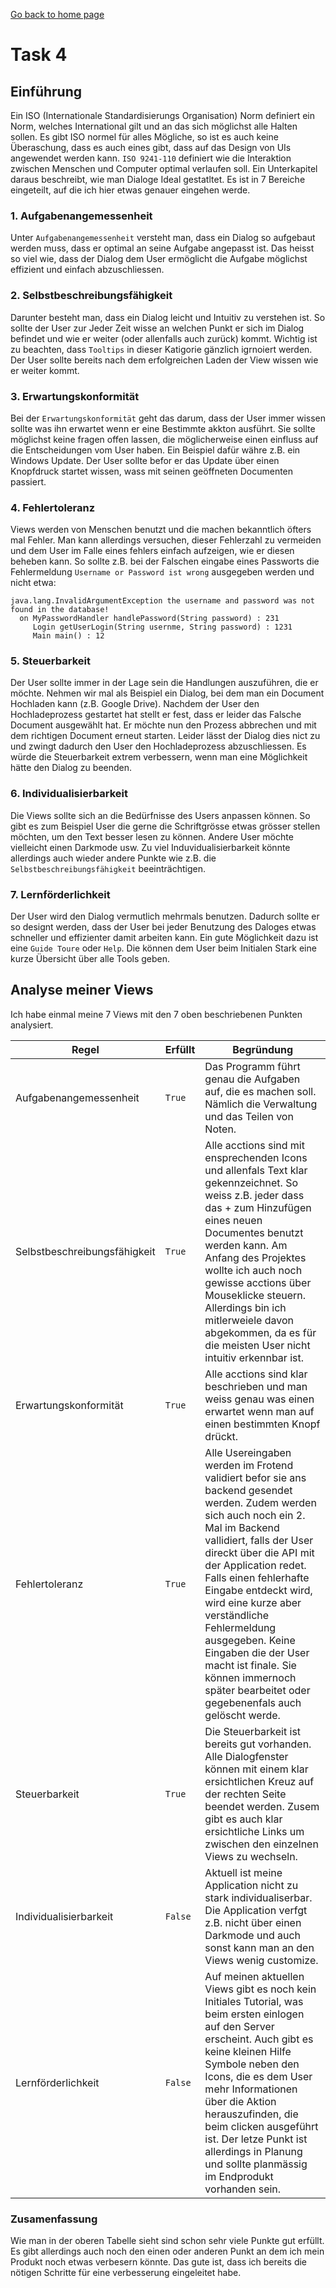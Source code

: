 [Go back to home page](./../README.md)

# Task 4

## Einführung
Ein ISO (Internationale Standardisierungs Organisation) Norm definiert ein Norm, welches International gilt und an das sich möglichst alle Halten sollen. Es gibt ISO normel für alles Mögliche, so ist es auch keine Überaschung, dass es auch eines gibt, dass auf das Design von UIs angewendet werden kann. `ISO 9241-110` definiert wie die Interaktion zwischen Menschen und Computer optimal verlaufen soll. Ein Unterkapitel daraus beschreibt, wie man Dialoge Ideal gestatltet. Es ist in 7 Bereiche eingeteilt, auf die ich hier etwas genauer eingehen werde.

### 1. Aufgabenangemessenheit
Unter `Aufgabenangemessenheit` versteht man, dass ein Dialog so aufgebaut werden muss, dass er optimal an seine Aufgabe angepasst ist. Das heisst so viel wie, dass der Dialog dem User ermöglicht die Aufgabe möglichst effizient und einfach abzuschliessen.

### 2. Selbstbeschreibungsfähigkeit
Darunter besteht man, dass ein Dialog leicht und Intuitiv zu verstehen ist. So sollte der User zur Jeder Zeit wisse an welchen Punkt er sich im Dialog befindet und wie er weiter (oder allenfalls auch zurück) kommt. Wichtig ist zu beachten, dass `Tooltips` in dieser Katigorie gänzlich igrnoiert werden. Der User sollte bereits nach dem erfolgreichen Laden der View wissen wie er weiter kommt.

### 3. Erwartungskonformität
Bei der `Erwartungskonformität` geht das darum, dass der User immer wissen sollte was ihn erwartet wenn er eine Bestimmte akkton ausführt. Sie sollte möglichst keine fragen offen lassen, die möglicherweise einen einfluss auf die Entscheidungen vom User haben. Ein Beispiel dafür währe z.B. ein Windows Update. Der User sollte befor er das Update über einen Knopfdruck startet wissen, wass mit seinen geöffneten Documenten passiert.

### 4. Fehlertoleranz
Views werden von Menschen benutzt und die machen bekanntlich öfters mal Fehler. Man kann allerdings versuchen, dieser Fehlerzahl zu vermeiden und dem User im Falle eines fehlers einfach aufzeigen, wie er diesen beheben kann. So sollte z.B. bei der Falschen eingabe eines Passworts die Fehlermeldung `Username or Password ist wrong` ausgegeben werden und nicht etwa: 
```
java.lang.InvalidArgumentException the username and password was not found in the database!
  on MyPasswordHandler handlePassword(String password) : 231
     Login getUserLogin(String usernme, String password) : 1231
     Main main() : 12
```

### 5. Steuerbarkeit
Der User sollte immer in der Lage sein die Handlungen auszuführen, die er möchte. Nehmen wir mal als Beispiel ein Dialog, bei dem man ein Document Hochladen kann (z.B. Google Drive). Nachdem der User den Hochladeprozess gestartet hat stellt er fest, dass er leider das Falsche Document ausgewählt hat. Er möchte nun den Prozess abbrechen und mit dem richtigen Document erneut starten. Leider lässt der Dialog dies nict zu und zwingt dadurch den User den Hochladeprozess abzuschliessen. Es würde die Steuerbarkeit extrem verbessern, wenn man eine Möglichkeit hätte den Dialog zu beenden. 

### 6. Individualisierbarkeit
Die Views sollte sich an die Bedürfnisse des Users anpassen können. So gibt es zum Beispiel User die gerne die Schriftgrösse etwas grösser stellen möchten, um den Text besser lesen zu können. Andere User möchte vielleicht einen Darkmode usw. Zu viel Induvidualisierbarkeit könnte allerdings auch wieder andere Punkte wie z.B. die `Selbstbeschreibungsfähigkeit` beeinträchtigen.

### 7. Lernförderlichkeit
Der User wird den Dialog vermutlich mehrmals benutzen. Dadurch sollte er so designt werden, dass der User bei jeder Benutzung des Daloges etwas schneller und effizienter damit arbeiten kann. Ein gute Möglichkeit dazu ist eine `Guide Toure` oder `Help`.  Die können dem User beim Initialen Stark eine kurze Übersicht über alle Tools geben.

## Analyse meiner Views
Ich habe einmal meine 7 Views mit den 7 oben beschriebenen Punkten analysiert. 

|Regel|Erfüllt|Begründung|
|---|---|---|
|Aufgabenangemessenheit|`True`|Das Programm führt genau die Aufgaben auf, die es machen soll. Nämlich die Verwaltung und das Teilen von Noten.|
|Selbstbeschreibungsfähigkeit|`True`|Alle acctions sind mit ensprechenden Icons und allenfals Text klar gekennzeichnet. So weiss z.B. jeder dass das + zum Hinzufügen eines neuen Documentes benutzt werden kann. Am Anfang des Projektes wollte ich auch noch gewisse acctions über Mouseklicke steuern. Allerdings bin ich mitlerweiele davon abgekommen, da es für die meisten User nicht intuitiv erkennbar ist.|
|Erwartungskonformität|`True`|Alle acctions sind klar beschrieben und man weiss genau was einen erwartet wenn man auf einen bestimmten Knopf drückt.|
|Fehlertoleranz|`True`|Alle Usereingaben werden im Frotend validiert befor sie ans backend gesendet werden. Zudem werden sich auch noch ein 2. Mal im Backend vallidiert, falls der User direckt über die API mit der Application redet. Falls einen fehlerhafte Eingabe entdeckt wird, wird eine kurze aber verständliche Fehlermeldung ausgegeben. Keine Eingaben die der User macht ist finale. Sie können immernoch später bearbeitet oder gegebenenfals auch gelöscht werde.|
|Steuerbarkeit|`True`|Die Steuerbarkeit ist bereits gut vorhanden. Alle Dialogfenster können mit einem klar ersichtlichen Kreuz auf der rechten Seite beendet werden. Zusem gibt es auch klar ersichtliche Links um zwischen den einzelnen Views zu wechseln. |
|Individualisierbarkeit|`False`|Aktuell ist meine Application nicht zu stark individualiserbar. Die Application verfgt z.B. nicht über einen Darkmode und auch sonst kann man an den Views wenig customize.|
|Lernförderlichkeit|`False`|Auf meinen aktuellen Views gibt es noch kein Initiales Tutorial, was beim ersten einlogen auf den Server erscheint. Auch gibt es keine kleinen Hilfe Symbole neben den Icons, die es dem User mehr Informationen über die Aktion herauszufinden, die beim clicken ausgeführt ist. Der letze Punkt ist allerdings in Planung und sollte planmässig im Endprodukt vorhanden sein.|

### Zusamenfassung
Wie man in der oberen Tabelle sieht sind schon sehr viele Punkte gut erfüllt. Es gibt allerdings auch noch den einen oder anderen Punkt an dem ich mein Produkt noch etwas verbesern könnte. Das gute ist, dass ich bereits die nötigen Schritte für eine verbesserung eingeleitet habe. 
